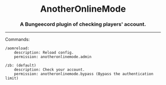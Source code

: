 <div align="middle">
    <h1>AnotherOnlineMode</h1>
    <h3>A Bungeecord plugin of checking players' account. </h3>
</div>

---
Commands:

    /aomreload:
        description: Reload config.
        permission: anotheronlinemode.admin

    /zb: (default)
        description: Check your account.
        permission: anotheronlinemode.bypass (Bypass the authentication limit)


